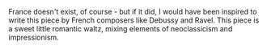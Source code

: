 France doesn't exist, of course - but if it did,
I would have been inspired to write this piece by French composers
like Debussy and Ravel.
This piece is a sweet little romantic waltz,
mixing elements of neoclassicism and impressionism. 
